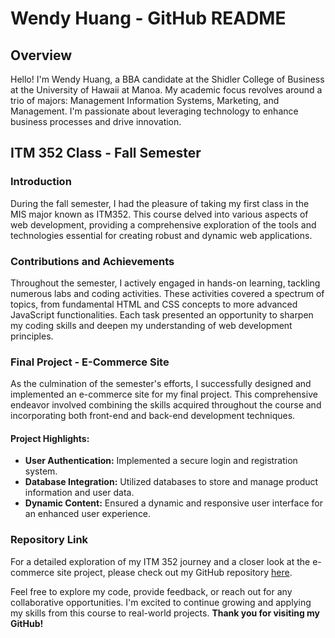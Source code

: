 # Wendy Huang - GitHub README

## Overview

Hello! I'm Wendy Huang, a BBA candidate at the Shidler College of Business at the University of Hawaii at Manoa. My academic focus revolves around a trio of majors: Management Information Systems, Marketing, and Management. I'm passionate about leveraging technology to enhance business processes and drive innovation.

## ITM 352 Class - Fall Semester

### Introduction

During the fall semester, I had the pleasure of taking my first class in the MIS major known as ITM352. This course delved into various aspects of web development, providing a comprehensive exploration of the tools and technologies essential for creating robust and dynamic web applications.

### Contributions and Achievements

Throughout the semester, I actively engaged in hands-on learning, tackling numerous labs and coding activities. These activities covered a spectrum of topics, from fundamental HTML and CSS concepts to more advanced JavaScript functionalities. Each task presented an opportunity to sharpen my coding skills and deepen my understanding of web development principles.

### Final Project - E-Commerce Site

As the culmination of the semester's efforts, I successfully designed and implemented an e-commerce site for my final project. This comprehensive endeavor involved combining the skills acquired throughout the course and incorporating both front-end and back-end development techniques.

#### Project Highlights:

- **User Authentication:** Implemented a secure login and registration system.
- **Database Integration:** Utilized databases to store and manage product information and user data.
- **Dynamic Content:** Ensured a dynamic and responsive user interface for an enhanced user experience.

### Repository Link

For a detailed exploration of my ITM 352 journey and a closer look at the e-commerce site project, please check out my GitHub repository [here](https://github.com/wendyh2/ITM352_F23_repo).

Feel free to explore my code, provide feedback, or reach out for any collaborative opportunities. I'm excited to continue growing and applying my skills from this course to real-world projects. **Thank you for visiting my GitHub!**
